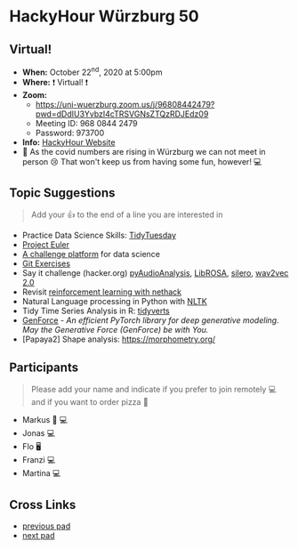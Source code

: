 # HackyHour Würzburg 50

## Virtual!
 - **When:** October 22<sup>nd</sup>, 2020 at 5:00pm 
 - **Where:** :exclamation: Virtual! :exclamation:
 - **Zoom:** 
     - https://uni-wuerzburg.zoom.us/j/96808442479?pwd=dDdIU3YvbzI4cTRSVGNsZTQzRDJEdz09
     - Meeting ID: 968 0844 2479
     - Password: 973700
 - **Info:** [HackyHour Website](http://hackyhour.github.io/Wuerzburg/)
 - :traffic_light: As the covid numbers are rising in Würzburg we can not meet in person :cry: That won't keep us from having some fun, however! :computer: 

## Topic Suggestions
> Add your :+1: to the end of a line you are interested in
 - Practice Data Science Skills: [TidyTuesday](https://github.com/rfordatascience/tidytuesday)
 - [Project Euler](https://projecteuler.net/)
 - [A challenge platform](https://ctfd.io/) for data science
 - [Git Exercises](https://gitexercises.fracz.com/)
 - Say it challenge (hacker.org) [pyAudioAnalysis](https://github.com/tyiannak/pyAudioAnalysis), [LibROSA](https://librosa.github.io/librosa/), [silero](https://pytorch.org/hub/snakers4_silero-models_stt/), [wav2vec 2.0](https://ai.facebook.com/blog/wav2vec-20-learning-the-structure-of-speech-from-raw-audio)
 - Revisit [reinforcement learning with nethack](https://ai.facebook.com/blog/nethack-learning-environment-to-advance-deep-reinforcement-learning/)
 - Natural Language processing in Python with [NLTK](https://www.nltk.org/)
 - Tidy Time Series Analysis in R: [tidyverts](https://tidyverts.org/)
 - [GenForce](https://github.com/genforce/genforce) - *An efficient PyTorch library for deep generative modeling. May the Generative Force (GenForce) be with You.*
 - [Papaya2] Shape analysis: https://morphometry.org/

## Participants
> Please add your name and indicate if you prefer to join remotely :computer: and if you want to order pizza :pizza: 
 - Markus :pizza: :computer: 
 - Jonas :computer: 
 - Flo :desktop_computer: 
 - Franzi :computer:
 - Martina :computer:

## Cross Links
 - [previous pad](https://hackyhour.github.io/Wuerzburg/pad_archive/HackyHour_Wuerzburg_49)
 - [next pad](https://hackyhour.github.io/Wuerzburg/pad_archive/HackyHour_Wuerzburg_51)
